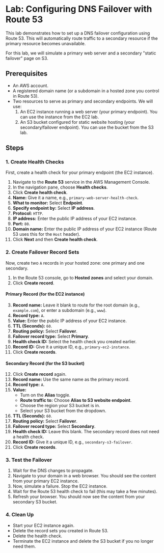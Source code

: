 # Lab: Configuring DNS Failover with Route 53

This lab demonstrates how to set up a DNS failover configuration using Route 53. This will automatically route traffic to a secondary resource if the primary resource becomes unavailable.

For this lab, we will simulate a primary web server and a secondary "static failover" page on S3.

## Prerequisites

*   An AWS account.
*   A registered domain name (or a subdomain in a hosted zone you control in Route 53).
*   Two resources to serve as primary and secondary endpoints. We will use:
    1.  An EC2 instance running a web server (your primary endpoint). You can use the instance from the EC2 lab.
    2.  An S3 bucket configured for static website hosting (your secondary/failover endpoint). You can use the bucket from the S3 lab.

## Steps

### 1. Create Health Checks

First, create a health check for your primary endpoint (the EC2 instance).

1.  Navigate to the **Route 53** service in the AWS Management Console.
2.  In the navigation pane, choose **Health checks**.
3.  Click **Create health check**.
4.  **Name:** Give it a name, e.g., `primary-web-server-health-check`.
5.  **What to monitor:** Select **Endpoint**.
6.  **Specify endpoint by:** Select **IP address**.
7.  **Protocol:** `HTTP`.
8.  **IP address:** Enter the public IP address of your EC2 instance.
9.  **Port:** `80`.
10. **Domain name:** Enter the public IP address of your EC2 instance (Route 53 uses this for the `Host` header).
11. Click **Next** and then **Create health check**.

### 2. Create Failover Record Sets

Now, create two `A` records in your hosted zone: one primary and one secondary.

1.  In the Route 53 console, go to **Hosted zones** and select your domain.
2.  Click **Create record**.

#### Primary Record (for the EC2 instance)

3.  **Record name:** Leave it blank to route for the root domain (e.g., `example.com`), or enter a subdomain (e.g., `www`).
4.  **Record type:** `A`.
5.  **Value:** Enter the public IP address of your EC2 instance.
6.  **TTL (Seconds):** `60`.
7.  **Routing policy:** Select **Failover**.
8.  **Failover record type:** Select **Primary**.
9.  **Health check ID:** Select the health check you created earlier.
10. **Record ID:** Give it a unique ID, e.g., `primary-ec2-instance`.
11. Click **Create records**.

#### Secondary Record (for the S3 bucket)

12. Click **Create record** again.
13. **Record name:** Use the same name as the primary record.
14. **Record type:** `A`.
15. **Value:**
    *   Turn on the **Alias** toggle.
    *   **Route traffic to:** Choose **Alias to S3 website endpoint**.
    *   Choose the region your S3 bucket is in.
    *   Select your S3 bucket from the dropdown.
16. **TTL (Seconds):** `60`.
17. **Routing policy:** Select **Failover**.
18. **Failover record type:** Select **Secondary**.
19. **Health check ID:** Leave this blank. The secondary record does not need a health check.
20. **Record ID:** Give it a unique ID, e.g., `secondary-s3-failover`.
21. Click **Create records**.

### 3. Test the Failover

1.  Wait for the DNS changes to propagate.
2.  Navigate to your domain in a web browser. You should see the content from your primary EC2 instance.
3.  Now, simulate a failure. Stop the EC2 instance.
4.  Wait for the Route 53 health check to fail (this may take a few minutes).
5.  Refresh your browser. You should now see the content from your secondary S3 bucket.

### 4. Clean Up

*   Start your EC2 instance again.
*   Delete the record sets you created in Route 53.
*   Delete the health check.
*   Terminate the EC2 instance and delete the S3 bucket if you no longer need them.

